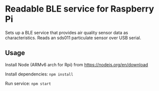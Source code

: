 # Readable BLE service for Raspberry Pi

Sets up a BLE service that provides air quality sensor data as characteristics. Reads an sds011 particulate sensor over USB serial.

## Usage
Install Node (ARMv6 arch for Rpi) from https://nodejs.org/en/download

Install dependencies: `npm install`

Run service: `npm start`
